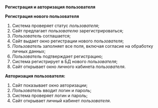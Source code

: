 **Регистрация и авторизация пользователя**

**Регистрация нового пользователя**

1.	Система проверяет статус *пользователя*;
2.	Сайт предлагает *пользователю* зарегистрироваться;
3.	*Пользователь* соглашается;
4.	Сайт выдает окно регистрации нового *пользователя*;
5.	*Пользователь* заполняет все поля, включая согласие на обработку личных данных;
6.	*Пользователь* подтверждает регистрацию;
7.	Система регистрирует в БД нового *пользователя*;
8.	Сайт открывает окно личного кабинета *пользователя*.

**Авторизация пользователя:**

1.	Сайт показывает окно авторизации;
2.	*Пользователь* вводит логин и пароль;
3.	Система проверяет логин и пароль;
4.	Сайт открывает личный кабинет *пользователя*.


